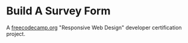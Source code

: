 # Build A Survey Form

A [freecodecamp.org](https://www.freecodecamp.org/) "Responsive Web Design" developer certification project.
